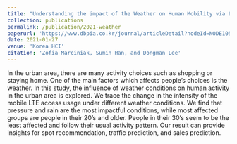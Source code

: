 ```yaml
---
title: "Understanding the impact of the Weather on Human Mobility via LTE Access Traces in Seoul Districts"
collection: publications
permalink: /publication/2021-weather
paperurl: 'https://www.dbpia.co.kr/journal/articleDetail?nodeId=NODE10530300'
date: 2021-01-27
venue: 'Korea HCI'
citation: 'Zofia Marciniak, Sumin Han, and Dongman Lee'
---
```


In the urban area, there are many activity choices such as shopping or staying home. One of the main factors which affects people’s choices is the weather. In this study, the influence of weather conditions on human activity in the urban area is explored. We trace the change in the intensity of the mobile LTE access usage under different weather conditions. We find that pressure and rain are the most impactful conditions, while most affected groups are people in their 20’s and older. People in their 30’s seem to be the least affected and follow their usual activity pattern. Our result can provide insights for spot recommendation, traffic prediction, and sales prediction.
